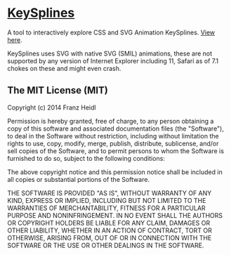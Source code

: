 # [KeySplines](http://franzheidl.github.io/keysplines/ "KeySplines - A tool to interactively explore CSS and SVG Animation KeySplines")

A tool to interactively explore CSS and SVG Animation KeySplines. [View here](http://franzheidl.github.io/keysplines/ "KeySplines - A tool to interactively explore CSS and SVG Animation KeySplines").

KeySplines uses SVG with native SVG (SMIL) animations, these are not supported by any version of Internet Explorer including 11, Safari as of 7.1 chokes on these and might even crash.


The MIT License (MIT)
---


Copyright (c) 2014 Franz Heidl

Permission is hereby granted, free of charge, to any person obtaining a copy
of this software and associated documentation files (the "Software"), to deal
in the Software without restriction, including without limitation the rights
to use, copy, modify, merge, publish, distribute, sublicense, and/or sell
copies of the Software, and to permit persons to whom the Software is
furnished to do so, subject to the following conditions:

The above copyright notice and this permission notice shall be included in
all copies or substantial portions of the Software.

THE SOFTWARE IS PROVIDED "AS IS", WITHOUT WARRANTY OF ANY KIND, EXPRESS OR
IMPLIED, INCLUDING BUT NOT LIMITED TO THE WARRANTIES OF MERCHANTABILITY,
FITNESS FOR A PARTICULAR PURPOSE AND NONINFRINGEMENT. IN NO EVENT SHALL THE
AUTHORS OR COPYRIGHT HOLDERS BE LIABLE FOR ANY CLAIM, DAMAGES OR OTHER
LIABILITY, WHETHER IN AN ACTION OF CONTRACT, TORT OR OTHERWISE, ARISING FROM,
OUT OF OR IN CONNECTION WITH THE SOFTWARE OR THE USE OR OTHER DEALINGS IN
THE SOFTWARE.